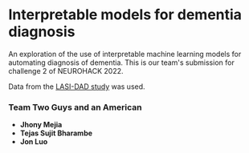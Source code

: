 # Interpretable models for dementia diagnosis

An exploration of the use of interpretable machine learning models for automating diagnosis of dementia. This is our team's submission for challenge 2 of NEUROHACK 2022.

Data from the [LASI-DAD study](https://lasi-dad.org/) was used.

### Team Two Guys and an American
* **Jhony Mejia**
* **Tejas Sujit Bharambe**
* **Jon Luo**

